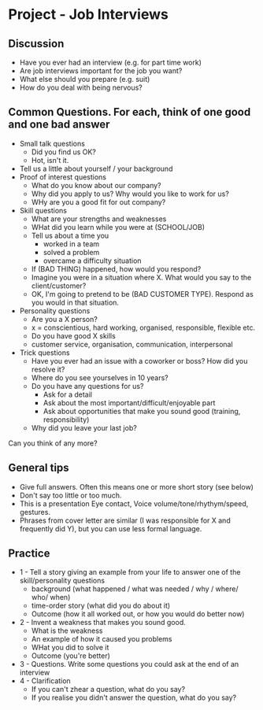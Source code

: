 # Project - Job Interviews

## Discussion

* Have you ever had an interview (e.g. for part time work)
* Are job interviews important for the job you want?
* What else should you prepare (e.g. suit)
* How do you deal with being nervous?

## Common Questions. For each, think of one good and one bad answer

* Small talk questions
    * Did you find us OK?
    * Hot, isn't it. 
* Tell us a little about yourself / your background
* Proof of interest questions
    * What do you know about our company?
    * Why did you apply to us? Why would you like to work for us?
    * WHy are you a good fit for out company?
* Skill questions
    * What are your strengths and weaknesses
    * WHat did you learn while you were at (SCHOOL/JOB)
    * Tell us about a time you 
        * worked in a team
        * solved a problem
        * overcame a difficulty situation
    * If (BAD THING) happened, how would you respond?
    * Imagine you were in a situation where X. What would you say to the client/customer?
    * OK, I'm going to pretend to be (BAD CUSTOMER TYPE). Respond as you would in that situation. 
* Personality questions
    * Are you a X person? 
    * x = conscientious, hard working, organised, responsible, flexible etc. 
    * Do you have good X skills
    * customer service, organisation, communication, interpersonal
* Trick questions
    * Have you ever had an issue with a coworker or boss? How did you resolve it?
    * Where do you see yourselves in 10 years?
    * Do you have any questions for us? 
        * Ask for a detail
        * Ask about the most important/difficult/enjoyable part
        * Ask about opportunities that make you sound good (training, responsibility)
    * Why did you leave your last job?


Can you think of any more?

## General tips

* Give full answers. Often this means one or more short story (see below)
* Don't say too little or too much. 
* This is a presentation Eye contact, Voice volume/tone/rhythym/speed, gestures. 
* Phrases from cover letter are similar (I was responsible for X and frequently did Y), but you can use less formal language. 

## Practice

* 1 - Tell a story giving an example from your life to answer one of the skill/personality questions
    * background (what happened / what was needed / why / where/ who/ when)
    * time-order story (what did you do about it)
    * Outcome (how it all worked out, or how you would do better now)
* 2 - Invent a weakness that makes you sound good. 
    * What is the weakness
    * An example of how it caused you problems
    * WHat you did to solve it
    * Outcome (you're better)
* 3 - Questions. Write some questions you could ask at the end of an interview
* 4 - Clarification
    * If you can't zhear a question, what do you say?
    * If you realise you didn't answer the question, what do you say?


